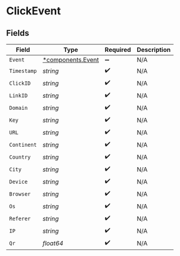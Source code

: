 # ClickEvent


## Fields

| Field                                                 | Type                                                  | Required                                              | Description                                           |
| ----------------------------------------------------- | ----------------------------------------------------- | ----------------------------------------------------- | ----------------------------------------------------- |
| `Event`                                               | [*components.Event](../../models/components/event.md) | :heavy_minus_sign:                                    | N/A                                                   |
| `Timestamp`                                           | *string*                                              | :heavy_check_mark:                                    | N/A                                                   |
| `ClickID`                                             | *string*                                              | :heavy_check_mark:                                    | N/A                                                   |
| `LinkID`                                              | *string*                                              | :heavy_check_mark:                                    | N/A                                                   |
| `Domain`                                              | *string*                                              | :heavy_check_mark:                                    | N/A                                                   |
| `Key`                                                 | *string*                                              | :heavy_check_mark:                                    | N/A                                                   |
| `URL`                                                 | *string*                                              | :heavy_check_mark:                                    | N/A                                                   |
| `Continent`                                           | *string*                                              | :heavy_check_mark:                                    | N/A                                                   |
| `Country`                                             | *string*                                              | :heavy_check_mark:                                    | N/A                                                   |
| `City`                                                | *string*                                              | :heavy_check_mark:                                    | N/A                                                   |
| `Device`                                              | *string*                                              | :heavy_check_mark:                                    | N/A                                                   |
| `Browser`                                             | *string*                                              | :heavy_check_mark:                                    | N/A                                                   |
| `Os`                                                  | *string*                                              | :heavy_check_mark:                                    | N/A                                                   |
| `Referer`                                             | *string*                                              | :heavy_check_mark:                                    | N/A                                                   |
| `IP`                                                  | *string*                                              | :heavy_check_mark:                                    | N/A                                                   |
| `Qr`                                                  | *float64*                                             | :heavy_check_mark:                                    | N/A                                                   |